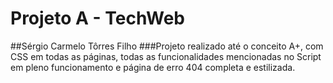 # Projeto A - TechWeb
##Sérgio Carmelo Tôrres Filho
###Projeto realizado até o conceito A+, com CSS em todas as páginas, todas as funcionalidades mencionadas no Script em pleno funcionamento e página de erro 404 completa e estilizada.
